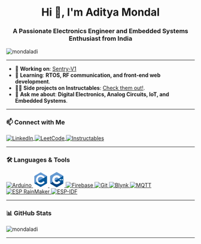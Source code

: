 <h1 align="center">Hi 👋, I'm Aditya Mondal</h1>
<h3 align="center">A Passionate Electronics Engineer and Embedded Systems Enthusiast from India</h3>

<p align="left"> 
  <img src="https://komarev.com/ghpvc/?username=mondaladi&label=Profile%20views&color=0e75b6&style=flat" alt="mondaladi" />
</p>

---

- 🔭 **Working on**: [Sentry-V1](https://github.com/mondaladi/Sentry-V1)
- 🌱 **Learning**: **RTOS, RF communication, and front-end web development**.
- 👨‍💻 **Side projects on Instructables**: [Check them out!](https://www.instructables.com/member/mondaladi/).
- 💬 **Ask me about**: **Digital Electronics, Analog Circuits, IoT, and Embedded Systems**.

---

### 📫 **Connect with Me**
<p align="left">
  <a href="https://www.linkedin.com/in/aditya-mondal2002/" target="blank">
    <img align="center" src="https://raw.githubusercontent.com/rahuldkjain/github-profile-readme-generator/master/src/images/icons/Social/linked-in-alt.svg" alt="LinkedIn" height="30" width="40" />
  </a>
  <a href="https://leetcode.com/m_adi/" target="blank">
    <img align="center" src="https://raw.githubusercontent.com/rahuldkjain/github-profile-readme-generator/master/src/images/icons/Social/leet-code.svg" alt="LeetCode" height="30" width="40" />
  </a>
  <a href="https://www.instructables.com/member/mondaladi/" target="blank">
    <img align="center" src="https://static.semrush.com/power-pages/media/favicons/instructables-com-favicon-ea5ac17e.png" alt="Instructables" height="30" width="40" />
  </a>
</p>

---

### 🛠 **Languages & Tools**
<p align="left">
  <a href="https://www.arduino.cc/" target="_blank">
    <img src="https://cdn.worldvectorlogo.com/logos/arduino-1.svg" alt="Arduino" width="40" height="40"/>
  </a>
  <a href="https://www.cprogramming.com/" target="_blank">
    <img src="https://raw.githubusercontent.com/devicons/devicon/master/icons/c/c-original.svg" alt="C" width="40" height="40"/>
  </a>
  <a href="https://www.w3schools.com/cpp/" target="_blank">
    <img src="https://raw.githubusercontent.com/devicons/devicon/master/icons/cplusplus/cplusplus-original.svg" alt="C++" width="40" height="40"/>
  </a>
  <a href="https://firebase.google.com/" target="_blank">
    <img src="https://www.vectorlogo.zone/logos/firebase/firebase-icon.svg" alt="Firebase" width="40" height="40"/>
  </a>
  <a href="https://git-scm.com/" target="_blank">
    <img src="https://www.vectorlogo.zone/logos/git-scm/git-scm-icon.svg" alt="Git" width="40" height="40"/>
  </a>
  <a href="https://blynk.io/" target="_blank">
    <img src="https://avatars.githubusercontent.com/u/11541426?v=4" alt="Blynk" width="40" height="40"/>
  </a>
  <a href="https://mqtt.org/" target="_blank">
    <img src="https://raw.githubusercontent.com/marwin1991/profile-technology-icons/refs/heads/main/icons/mqtt.png" alt="MQTT" width="40" height="40"/>
  </a>
  <a href="https://rainmaker.espressif.com/" target="_blank">
    <img src="https://play-lh.googleusercontent.com/NVrn-4MF0omMnBa9cmpzfB_qR3HDegTYhtMbuej14Z92pHRAZ6qDEY82jkNqWDbQBwuv=w600-h300-pc0xffffff-pd" alt="ESP RainMaker" width="80" height="40"/>
  </a>
  <a href="https://docs.espressif.com/projects/esp-idf/en/latest/esp32/" target="_blank">
    <img src="https://espressif.gallerycdn.vsassets.io/extensions/espressif/esp-idf-extension/1.9.1/1739962469633/Microsoft.VisualStudio.Services.Icons.Default" alt="ESP-IDF" width="60" height="40"/>
  </a>
</p>

---

### 📊 **GitHub Stats**
<p><img align="center" src="https://github-readme-stats.vercel.app/api/top-langs?username=mondaladi&show_icons=true&locale=en&layout=compact" alt="mondaladi" /></p>

---
